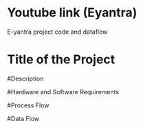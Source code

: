 # Youtube link (Eyantra)
E-yantra project code and dataflow

# Title of the Project

#Description

#Hardware and Software Requirements

#Process Flow

#Data Flow
